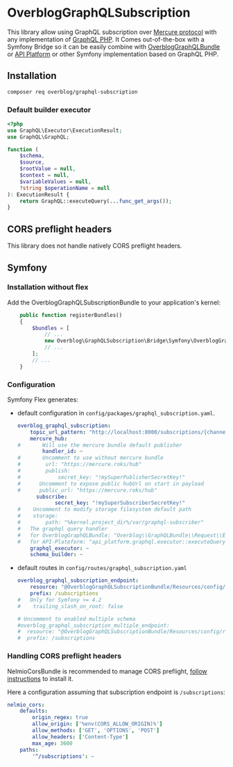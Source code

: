 # OverblogGraphQLSubscription

This library allow using GraphQL subscription over [Mercure protocol](https://mercure.rocks/)
with any implementation of [GraphQL PHP](https://github.com/webonyx/graphql-php). It Comes out-of-the-box
with a Symfony Bridge so it can be easily combine with [OverblogGraphQLBundle](https://github.com/overblog/GraphQLBundle)
or [API Platform](https://github.com/api-platform/api-platform) or other Symfony implementation based on GraphQL PHP.

## Installation

```bash
composer req overblog/graphql-subscription
```

### Default builder executor

```php
<?php
use GraphQL\Executor\ExecutionResult;
use GraphQL\GraphQL;

function (
    $schema,
    $source,
    $rootValue = null,
    $context = null,
    $variableValues = null,
    ?string $operationName = null
): ExecutionResult {
    return GraphQL::executeQuery(...func_get_args());
}
```

## CORS preflight headers

This library does not handle natively CORS preflight headers.

## Symfony

### Installation without flex

Add the OverblogGraphQLSubscriptionBundle to your application's kernel:

```php
    public function registerBundles()
    {
        $bundles = [
            // ...
            new Overblog\GraphQLSubscription\Bridge\Symfony\OverblogGraphQLSubscriptionBundle(),
            // ...
        ];
        // ...
    }
```

### Configuration

Symfony Flex generates:

* default configuration in `config/packages/graphql_subscription.yaml`.

    ```yaml
    overblog_graphql_subscription:
        topic_url_pattern: "http://localhost:8000/subscriptions/{channel}/{id}.json"
        mercure_hub:
    #       Will use the mercure bundle default publisher
            handler_id: ~
    #       Uncomment to use without mercure bundle
    #        url: "https://mercure.roks/hub"
    #        publish:
    #            secret_key: "!mySuperPublisherSecretKey!"
    #      Uncomment to expose public hubUrl on start in payload
    #      public_url: "https://mercure.roks/hub"
          subscribe:
                secret_key: "!mySuperSubscriberSecretKey!"
    #    Uncomment to modify storage filesystem default path
    #    storage:
    #        path: "%kernel.project_dir%/var/graphql-subscriber"
    #   The graphql query handler
    #   for OverblogGraphQLBundle: "Overblog\\GraphQLBundle\\Request\\Executor::execute"
    #   for API-Plateform: "api_platform.graphql.executor::executeQuery"
        graphql_executor: ~
        schema_builder: ~
    ```

* default routes in `config/routes/graphql_subscription.yaml`

    ```yaml
    overblog_graphql_subscription_endpoint:
        resource: "@OverblogGraphQLSubscriptionBundle/Resources/config/routing/single.yaml"
        prefix: /subscriptions
    #   Only for Symfony >= 4.2
    #    trailing_slash_on_root: false

    # Uncomment to enabled multiple schema
    #overblog_graphql_subscription_multiple_endpoint:
    #  resource: "@OverblogGraphQLSubscriptionBundle/Resources/config/routing/multiple.yaml"
    #  prefix: /subscriptions
    ```

### Handling CORS preflight headers

NelmioCorsBundle is recommended to manage CORS preflight,
[follow instructions](https://github.com/nelmio/NelmioCorsBundle#installation) to install it.

Here a configuration assuming that subscription endpoint is `/subscriptions`:

```yaml
nelmio_cors:
    defaults:
        origin_regex: true
        allow_origin: ['%env(CORS_ALLOW_ORIGIN)%']
        allow_methods: ['GET', 'OPTIONS', 'POST']
        allow_headers: ['Content-Type']
        max_age: 3600
    paths:
        '^/subscriptions': ~
```

